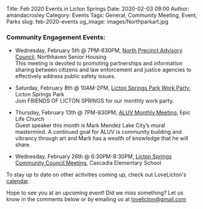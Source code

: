Title: Feb 2020 Events in Licton Springs
Date: 2020-02-03 09:00
Author: amandacrosley
Category: Events
Tags: General, Community Meeting, Event, Parks
slug: feb-2020-events
og_image: images/Northparkart.jpg

### Community Engagement Events:

*   Wednesday, February 5th @ 7PM-830PM, [North Precinct Advisory Council](https://seattlenpac.blogspot.com/), Northhaven Senior Housing  <br /> This meeting is devoted to promoting partnerships and information sharing between citizens and law enforcement and justice agencies to effectively address public safety issues.

*   Saturday, February 8th @ 10AM-2PM, [Licton Springs Park Work Party](/images/LictonSpringsPark2020.JPG), Licton Springs Park  <br />
Join FRIENDS OF LICTON SPRINGS for our monthly work party.

*   Thursday, February 13th @ 7PM-830PM, [ALUV Monthly Meeting](https://www.facebook.com/events/466863684199728/), Epic Life Church  <br /> Guest speaker this month is Mark Mendez Lake City’s mural mastermind. A continued goal for ALUV is community building and vibrancy through art and Mark has a wealth of knowledge that he will share.

*   Wednesday, February 26th @ 6:30PM-8:30PM, [Licton Springs Community Council Meeting](https://lictonsprings.org/), Cascadia Elementary School <br />


To stay up to date on other activities coming up, check out LoveLicton's [calendar](https://lovelicton.com/pages/community-calendar.html).

Hope to see you at an upcoming event!
Did we miss something? Let us know in the comments below or by emailing us at [lovelicton@gmail.com](mailto:lovelicton@gmail.com)
